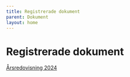 ```yaml
---
title: Registrerade dokument
parent: Dokument
layout: home
---
```


# Registrerade dokument

[Årsredovisning 2024](assets/arsredovisning-styrmannen-2024-tryck.pdf)
